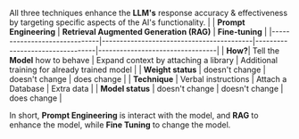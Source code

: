 All three techniques enhance the **LLM's** response accuracy & effectiveness by targeting specific aspects of the AI's functionality.
| | **Prompt Engineering** | **Retrieval Augmented Generation (RAG)** | **Fine-tuning** |
|------------------------------|------------------------------------------|---------------------------------|---------------------------------|
| **How?**| Tell the **Model** how to behave | Expand context by attaching a library | Additional training for already trained model |
| **Weight status** | doesn't change | doesn't change | does change |
| **Technique** | Verbal instructions | Attach a Database | Extra data |
| **Model status** | doesn't change | doesn't change | does change |

In short, **Prompt Engineering** is interact with the model, and **RAG** to enhance the model, while **Fine Tuning** to change the model.

